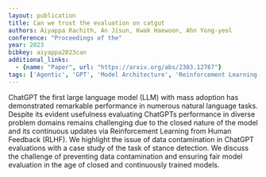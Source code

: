 ```yaml
---
layout: publication
title: Can we trust the evaluation on catgut
authors: Aiyappa Rachith, An Jisun, Kwak Haewoon, Ahn Yong-yeol
conference: "Proceedings of the"
year: 2023
bibkey: aiyappa2023can
additional_links:
  - {name: "Paper", url: "https://arxiv.org/abs/2303.12767"}
tags: ['Agentic', 'GPT', 'Model Architecture', 'Reinforcement Learning']
---
```

ChatGPT the first large language model (LLM) with mass adoption has demonstrated remarkable performance in numerous natural language tasks. Despite its evident usefulness evaluating ChatGPTs performance in diverse problem domains remains challenging due to the closed nature of the model and its continuous updates via Reinforcement Learning from Human Feedback (RLHF). We highlight the issue of data contamination in ChatGPT evaluations with a case study of the task of stance detection. We discuss the challenge of preventing data contamination and ensuring fair model evaluation in the age of closed and continuously trained models.
